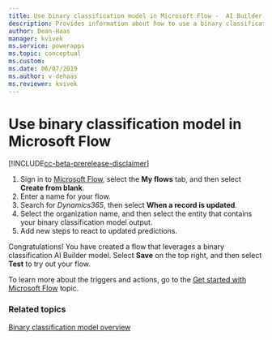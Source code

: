 ```yaml
---
title: Use binary classification model in Microsoft Flow -  AI Builder | Microsoft Docs
description: Provides information about how to use a binary classification model in Microsoft Flow.
author: Dean-Haas
manager: kvivek
ms.service: powerapps
ms.topic: conceptual
ms.custom: 
ms.date: 06/07/2019
ms.author: v-dehaas
ms.reviewer: kvivek
---
```


# Use binary classification model in Microsoft Flow

[!INCLUDE[cc-beta-prerelease-disclaimer](./includes/cc-beta-prerelease-disclaimer.md)]

1. Sign in to [Microsoft Flow](https://flow.microsoft.com/), select the **My flows** tab, and then select **Create from blank**.
1. Enter a name for your flow. 
1. Search for *Dynamics365*, then select **When a record is updated**.
1. Select the organization name, and then select the entity that contains your binary classification model output.
1. Add new steps to react to updated predictions. 

Congratulations! You have created a flow that leverages a binary classification AI Builder model. Select **Save** on the top right, and then select **Test** to try out your flow.

To learn more about the triggers and actions, go to the [Get started with Microsoft Flow](/flow/getting-started) topic.

### Related topics

[Binary classification model overview](binary-classification-overview.md)
